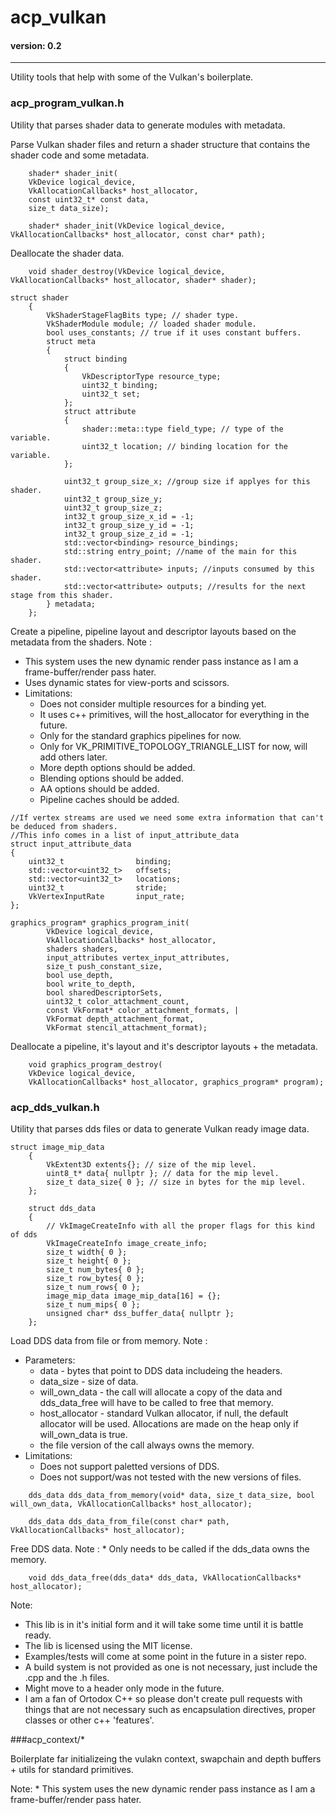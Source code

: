 # acp_vulkan
#### version: 0.2
---
Utility tools that help with some of the Vulkan's boilerplate.

### acp_program_vulkan.h
Utility that parses shader data to generate modules with metadata.

Parse Vulkan shader files and return a shader structure that contains the shader code and some metadata.
```
    shader* shader_init(
    VkDevice logical_device, 
    VkAllocationCallbacks* host_allocator, 
    const uint32_t* const data, 
    size_t data_size);
``` 
```
    shader* shader_init(VkDevice logical_device, VkAllocationCallbacks* host_allocator, const char* path);
```

Deallocate the shader data.
```
    void shader_destroy(VkDevice logical_device, VkAllocationCallbacks* host_allocator, shader* shader);
```

```
struct shader
    {
        VkShaderStageFlagBits type; // shader type.
        VkShaderModule module; // loaded shader module.
        bool uses_constants; // true if it uses constant buffers.
        struct meta
        {
            struct binding
            {
                VkDescriptorType resource_type;
                uint32_t binding;
                uint32_t set;
            };
            struct attribute
            {
                shader::meta::type field_type; // type of the variable.
                uint32_t location; // binding location for the variable.
            };

            uint32_t group_size_x; //group size if applyes for this shader.
            uint32_t group_size_y;
            uint32_t group_size_z;
            int32_t group_size_x_id = -1;
            int32_t group_size_y_id = -1;
            int32_t group_size_z_id = -1;
            std::vector<binding> resource_bindings;
            std::string entry_point; //name of the main for this shader.
            std::vector<attribute> inputs; //inputs consumed by this shader.
            std::vector<attribute> outputs; //results for the next stage from this shader.
        } metadata;
    };
```

Create a pipeline, pipeline layout and descriptor layouts based on the metadata from the shaders.
Note :
 * This system uses the new dynamic render pass instance as I am a frame-buffer/render pass hater.
 * Uses dynamic states for view-ports and scissors.
 * Limitations:
	 * Does not consider multiple resources for a binding yet.
	 * It uses c++ primitives, will the host_allocator for everything in the future.
	 * Only for the standard graphics pipelines for now.
	 * Only for VK_PRIMITIVE_TOPOLOGY_TRIANGLE_LIST for now, will add others later.
	 * More depth options should be added.
	 * Blending options should be added.
	 * AA options should be added.
	 * Pipeline caches should be added. 
```
//If vertex streams are used we need some extra information that can't be deduced from shaders.
//This info comes in a list of input_attribute_data
struct input_attribute_data
{
    uint32_t				binding;
    std::vector<uint32_t>	offsets;
    std::vector<uint32_t>	locations;
    uint32_t				stride;
    VkVertexInputRate		input_rate;
};

graphics_program* graphics_program_init(
        VkDevice logical_device, 
        VkAllocationCallbacks* host_allocator, 
        shaders shaders, 
        input_attributes vertex_input_attributes,
        size_t push_constant_size, 
        bool use_depth, 
        bool write_to_depth, 
        bool sharedDescriptorSets,
        uint32_t color_attachment_count, 
        const VkFormat* color_attachment_formats, |
        VkFormat depth_attachment_format, 
        VkFormat stencil_attachment_format);
```

Deallocate a pipeline, it's layout and it's descriptor layouts + the metadata.
```
    void graphics_program_destroy(
    VkDevice logical_device, 
    VkAllocationCallbacks* host_allocator, graphics_program* program);
```

### acp_dds_vulkan.h
Utility that parses dds files or data to generate Vulkan ready image data.

```
struct image_mip_data
	{
		VkExtent3D extents{}; // size of the mip level.
		uint8_t* data{ nullptr }; // data for the mip level.
		size_t data_size{ 0 }; // size in bytes for the mip level.
	};

	struct dds_data
	{
	    // VkImageCreateInfo with all the proper flags for this kind of dds
	    VkImageCreateInfo image_create_info; 
	    size_t width{ 0 };
	    size_t height{ 0 };
	    size_t num_bytes{ 0 };
	    size_t row_bytes{ 0 };
	    size_t num_rows{ 0 };
	    image_mip_data image_mip_data[16] = {};
	    size_t num_mips{ 0 };
	    unsigned char* dss_buffer_data{ nullptr };
	};
```

Load DDS data from file or from memory.
Note :
 * Parameters:
	* data - bytes that point to DDS data includeing the headers.
	* data_size - size of data.
	* will_own_data - the call will allocate a copy of the data and dds_data_free will have to be called to free that memory.
	* host_allocator - standard Vulkan allocator, if null, the default allocator will be used. Allocations are made on the heap only if will_own_data is true.
	* the file version of the call always owns the memory.
 * Limitations:
	 * Does not support paletted versions of DDS.
	 * Does not support/was not tested with the new versions of files.

```
	dds_data dds_data_from_memory(void* data, size_t data_size, bool will_own_data, VkAllocationCallbacks* host_allocator);
	
	dds_data dds_data_from_file(const char* path, VkAllocationCallbacks* host_allocator);
```
Free DDS data.
Note :
	* Only needs to be called if the dds_data owns the memory.
```
	void dds_data_free(dds_data* dds_data, VkAllocationCallbacks* host_allocator);
```
Note:
* This lib is in it's initial form and it will take some time until it is battle ready.
* The lib is licensed using the MIT license.
* Examples/tests will come at some point in the future in a sister repo.
* A build system is not provided as one is not necessary, just include the .cpp and the .h files.
* Might move to a header only mode in the future.
* I am a fan of Ortodox C++ so please don't create pull requests with things that are not necessary such as encapsulation directives, proper classes or other c++ 'features'.

###acp_context/*

Boilerplate far initializeing the vulakn context, swapchain and depth buffers + utils for standard primitives.

Note:
	* This system uses the new dynamic render pass instance as I am a frame-buffer/render pass hater.